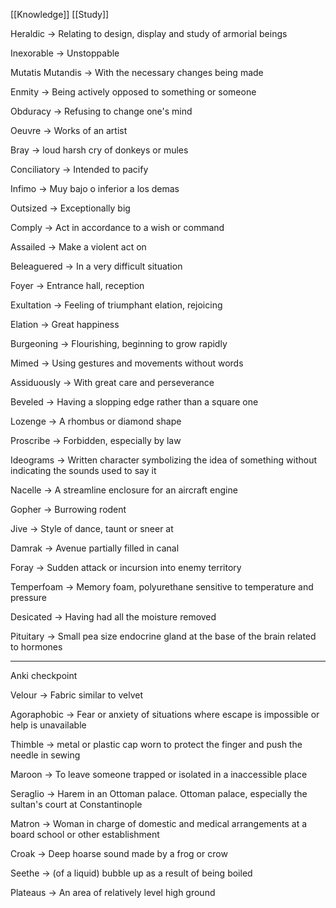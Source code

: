 [[Knowledge]] [[Study]]

Heraldic -> Relating to design, display and study of armorial beings

Inexorable -> Unstoppable

Mutatis Mutandis -> With the necessary changes being made

Enmity -> Being actively opposed to something or someone

Obduracy -> Refusing to change one's mind

Oeuvre -> Works of an artist 

Bray -> loud harsh cry of donkeys or mules

Conciliatory -> Intended to pacify

Infimo -> Muy bajo o inferior a los demas

Outsized -> Exceptionally big

Comply -> Act in accordance to a wish or command

Assailed -> Make a violent act on 

Beleaguered -> In a very difficult situation

Foyer -> Entrance hall, reception

Exultation -> Feeling of triumphant elation, rejoicing

Elation -> Great happiness

Burgeoning -> Flourishing, beginning to grow rapidly

Mimed -> Using gestures and movements without words

Assiduously -> With great care and perseverance 

Beveled -> Having a slopping edge rather than a square one

Lozenge -> A rhombus or diamond shape

Proscribe -> Forbidden, especially by law

Ideograms -> Written character symbolizing the idea of something without indicating the sounds used to say it

Nacelle -> A streamline enclosure for an aircraft engine 

Gopher -> Burrowing rodent

Jive -> Style of dance, taunt or sneer at

Damrak -> Avenue partially filled in canal

Foray -> Sudden attack or incursion into enemy territory

Temperfoam -> Memory foam, polyurethane sensitive to temperature and pressure

Desicated -> Having had all the moisture removed

Pituitary -> Small pea size endocrine gland at the base of the brain related to hormones 

----- 

Anki checkpoint

Velour -> Fabric similar to velvet 

Agoraphobic -> Fear or anxiety of situations where escape is impossible or help is unavailable 

Thimble -> metal or plastic cap worn to protect the finger and push the needle in sewing 

Maroon -> To leave someone trapped or isolated in a inaccessible place

Seraglio -> Harem in an Ottoman palace. Ottoman palace, especially the sultan's court at Constantinople 

Matron -> Woman in charge of domestic and medical arrangements at a board school or other establishment

Croak -> Deep hoarse sound made by a frog or crow 

Seethe -> (of a liquid) bubble up as a result of being boiled

Plateaus -> An area of relatively level high ground


